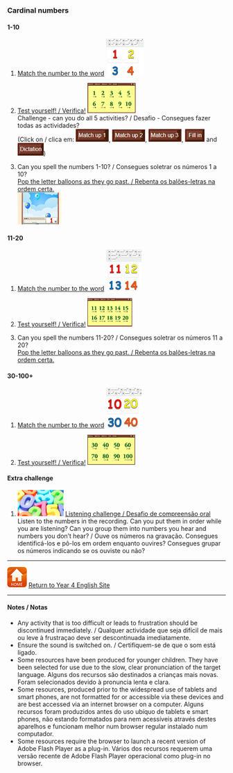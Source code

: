 ### Cardinal numbers

#### 1-10

1. [Match the number to the word](https://learnenglishkids.britishcouncil.org/en/word-games/numbers-1-10) [![bc10](/images/bc10.PNG)](https://learnenglishkids.britishcouncil.org/en/word-games/numbers-1-10)

2. [Test yourself! / Verifica!](http://www.learningchocolate.com/content/numbers-1) [![lc10](/images/lc10.PNG)](http://www.learningchocolate.com/content/numbers-1)    
Challenge - can you do all 5 activities? / Desafio - Consegues fazer todas as actividades?  
(Click on / clica em: ![lcmu1](/images/lcmu1.PNG), ![lcmu2](/images/lcmu2.PNG), ![lcmu3](/images/lcmu3.PNG), ![lcfi](/images/lcfi.PNG) and ![lcdi](/images/lcdi.PNG))

3. Can you spell the numbers 1-10? / Consegues soletrar os números 1 a 10?  
[Pop the letter balloons as they go past. / Rebenta os balões-letras na ordem certa.](https://learnenglishkids.britishcouncil.org/en/archived-word-games/balloon-burst/numbers-1-10)  
[![bcsn1](/images/bcsn1.PNG)](https://learnenglishkids.britishcouncil.org/en/archived-word-games/balloon-burst/numbers-1-10)

#### 11-20

1. [Match the number to the word](https://learnenglishkids.britishcouncil.org/en/word-games/numbers-11-20) [![bc20](/images/bc20.PNG)](https://learnenglishkids.britishcouncil.org/en/word-games/numbers-11-20) 
 
2. [Test yourself! / Verifica!](http://www.learningchocolate.com/content/numbers-2) [![lc20](/images/lc20.PNG)](http://www.learningchocolate.com/content/numbers-2)    

3. Can you spell the numbers 11-20? / Consegues soletrar os números 11 a 20?  
[Pop the letter balloons as they go past. / Rebenta os balões-letras na ordem certa.](https://learnenglishkids.britishcouncil.org/en/archived-word-games/balloon-burst/numbers-11-20)

#### 30-100+

1. [Match the number to the word](https://learnenglishkids.britishcouncil.org/en/word-games/numbers-10-100) [![bc30](/images/bc30.PNG)](https://learnenglishkids.britishcouncil.org/en/word-games/numbers-10-100) 

2. [Test yourself! / Verifica!](http://www.learningchocolate.com/content/numbers-3) [![lc30](/images/lc30.PNG)](http://www.learningchocolate.com/content/numbers-3)    

#### Extra challenge

1. [![bcnd](/images/bcnd.PNG)](http://learnenglishteens.britishcouncil.org/skills/listening-skills-practice/understanding-numbers) [Listening challenge / Desafio de compreensão oral](http://learnenglishteens.britishcouncil.org/skills/listening-skills-practice/understanding-numbers)    
Listen to the numbers in the recording. Can you put them in order while you are listening? Can you group them into numbers you hear and numbers you don’t hear? / Ouve os números na gravação. Consegues identificá-los e pô-los em ordem enquanto ouvires? Consegues grupar os números indicando se os ouviste ou não?  





***
[![home](/images/home.PNG)](https://tangerina-pt.github.io/English/Year4) [Return to Year 4 English Site](https://tangerina-pt.github.io/English/Year4)

***
#### Notes / Notas
* Any activity that is too difficult or leads to frustration should be discontinued immediately. / Qualquer actividade que seja difícil de mais ou leve à frustraçao deve ser descontinuada imediatamente.
* Ensure the sound is switched on. / Certifiquem-se de que o som está ligado.
* Some resources have been produced for younger children. They have been selected for use due to the slow, clear pronunciation of the target language. Alguns dos recursos são destinados a crianças mais novas. Foram selecionados devido à pronuncia lenta e clara.
* Some resources, produced prior to the widespread use of tablets and smart phones, are not formatted for or accessible via these devices and are best accessed via an internet browser on a computer. Alguns recursos foram produzidos antes do uso ubíquo de tablets e smart phones, não estando formatados para nem acessíveis através destes aparelhos e funcionam melhor num browser regular instalado num computador.
* Some resources require the browser to launch a recent version of Adobe Flash Player as a plug-in. Vários dos recursos requerem uma versão recente de Adobe Flash Player operacional como plug-in no browser.
